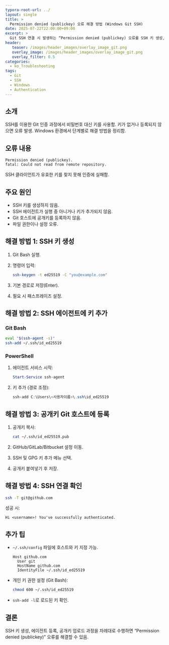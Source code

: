 ```yaml
---
typora-root-url: ../
layout: single
title: >
  Permission denied (publickey) 오류 해결 방법 (Windows Git SSH)
date: 2025-07-22T22:00:00+09:00
excerpt: >
  Git SSH 연결 시 발생하는 “Permission denied (publickey) 오류를 SSH 키 생성, 에이전트 등록, 공개키 업로드로 해결하는 방법.
header:
   teaser: /images/header_images/overlay_image_git.png
   overlay_image: /images/header_images/overlay_image_git.png
   overlay_filter: 0.5
categories:
  - ko_Troubleshooting
tags:
  - Git
  - SSH
  - Windows
  - Authentication
---
```


## 소개

SSH를 이용한 Git 인증 과정에서 비밀번호 대신 키를 사용함.
키가 없거나 등록되지 않으면 오류 발생.
Windows 환경에서 단계별로 해결 방법을 정리함.

## 오류 내용

```
Permission denied (publickey).
fatal: Could not read from remote repository.
```

SSH 클라이언트가 유효한 키를 찾지 못해 인증에 실패함.

## 주요 원인

* SSH 키를 생성하지 않음.
* SSH 에이전트가 실행 중 아니거나 키가 추가되지 않음.
* Git 호스트에 공개키를 등록하지 않음.
* 파일 권한이나 설정 오류.

## 해결 방법 1: SSH 키 생성

1. Git Bash 실행.
2. 명령어 입력:

   ```bash
   ssh-keygen -t ed25519 -C "you@example.com"
   ```
3. 기본 경로로 저장(Enter).
4. 필요 시 패스프레이즈 설정.

## 해결 방법 2: SSH 에이전트에 키 추가

### Git Bash

```bash
eval "$(ssh-agent -s)"
ssh-add ~/.ssh/id_ed25519
```

### PowerShell

1. 에이전트 서비스 시작:

   ```powershell
   Start-Service ssh-agent
   ```
2. 키 추가 (경로 조정):

   ```powershell
   ssh-add C:\Users\<사용자이름>\.ssh\id_ed25519
   ```

## 해결 방법 3: 공개키 Git 호스트에 등록

1. 공개키 복사:

   ```bash
   cat ~/.ssh/id_ed25519.pub
   ```
2. GitHub/GitLab/Bitbucket 설정 이동.
3. SSH 및 GPG 키 추가 메뉴 선택.
4. 공개키 붙여넣기 후 저장.

## 해결 방법 4: SSH 연결 확인

```bash
ssh -T git@github.com
```

성공 시:

```
Hi <username>! You've successfully authenticated.
```

## 추가 팁

* `~/.ssh/config` 파일에 호스트와 키 지정 가능.

  ```text
  Host github.com
    User git
    HostName github.com
    IdentityFile ~/.ssh/id_ed25519
  ```
* 개인 키 권한 설정 (Git Bash):

  ```bash
  chmod 600 ~/.ssh/id_ed25519
  ```
* `ssh-add -l`로 로드된 키 확인.

## 결론

SSH 키 생성, 에이전트 등록, 공개키 업로드 과정을 차례대로 수행하면 “Permission denied (publickey)” 오류를 해결할 수 있음.
